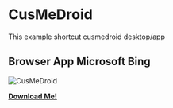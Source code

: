# CusMeDroid
This example shortcut cusmedroid desktop/app

## Browser App Microsoft Bing
![CusMeDroid](https://cusmedroid.github.io/images/cusmderoid_search.gif)

**[Download Me!](https://github.com/CusMeDroid/desktop/raw/main/CusMeDroid.lnk)**

